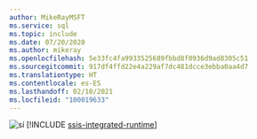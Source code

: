 ```yaml
---
author: MikeRayMSFT
ms.service: sql
ms.topic: include
ms.date: 07/20/2020
ms.author: mikeray
ms.openlocfilehash: 5e33fc4fa9933525689fbbd8f0936d9ad8305c51
ms.sourcegitcommit: 917df4ffd22e4a229af7dc481dcce3ebba0aa4d7
ms.translationtype: HT
ms.contentlocale: es-ES
ms.lasthandoff: 02/10/2021
ms.locfileid: "100019633"
---
```

<Token>![sí](../media/yes-icon.png) [!INCLUDE [ssis-integrated-runtime](../ssis-integrated-runtime.md)]</Token>